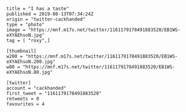 ```
title = "I has a taste"
published = 2019-08-13T07:34:24Z
origin = "twitter-cackhanded"
type = "photo"
image = "https://mnf.m17s.net/twitter/1161179178491883520/EB1WS-eXYAEhsoN.jpg"
tag = [ "roxy",]

[thumbnail]
w200 = "https://mnf.m17s.net/twitter/1161179178491883520/EB1WS-eXYAEhsoN.200.jpg"
w80 = "https://mnf.m17s.net/twitter/1161179178491883520/EB1WS-eXYAEhsoN.80.jpg"

[twitter]
account = "cackhanded"
first_tweet = "1161179178491883520"
retweets = 0
favourites = 4
```

<p class='image'><img src='https://mnf.m17s.net/twitter/1161179178491883520/EB1WS-eXYAEhsoN.jpg' alt=''></p>


